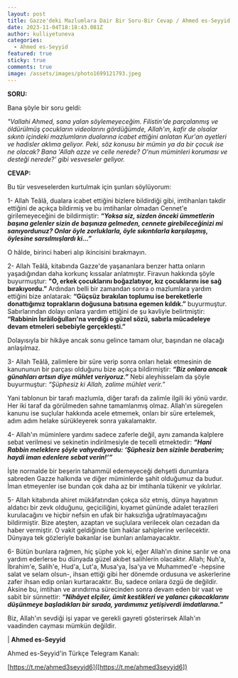 ```yaml
---
layout: post
title: Gazze'deki Mazlumlara Dair Bir Soru-Bir Cevap / Ahmed es-Seyyid
date: 2023-11-04T18:18:43.081Z
author: kulliyetuneva
categories:
  - Ahmed es-Seyyid
featured: true
sticky: true
comments: true
image: /assets/images/photo1699121793.jpeg
---
```

**SORU:** 

Bana şöyle bir soru geldi:

*"Vallahi Ahmed, sana yalan söylemeyeceğim. Filistin'de parçalanmış ve öldürülmüş çocukların videolarını gördüğümde, Allah'ın, kafir de olsalar sıkıntı içindeki mazlumların dualarına icabet ettiğini anlatan Kur'an ayetleri ve hadisler aklıma geliyor. Peki, söz konusu bir mümin ya da bir çocuk ise ne olacak? Bana 'Allah azze ve celle nerede? O'nun müminleri koruması ve desteği nerede?' gibi vesveseler geliyor.*

**CEVAP:**

Bu tür vesveselerden kurtulmak için şunları söylüyorum:

1- Allah Teâlâ, dualara icabet ettiğini bizlere bildirdiği gibi, imtihanları takdir ettiğini de açıkça bildirmiş ve bu imtihanlar olmadan Cennet'e girilemeyeceğini de bildirmiştir: ***“Yoksa siz, sizden önceki ümmetlerin başına gelenler sizin de başınıza gelmeden, cennete girebileceğinizi mi sanıyordunuz? Onlar öyle zorluklarla, öyle sıkıntılarla karşılaşmış, öylesine sarsılmışlardı ki…”***

O hâlde, birinci haberi alıp ikincisini bırakmayın.

2- Allah Teâlâ, kitabında Gazze'de yaşananlara benzer hatta onların yaşadığından daha korkunç kıssalar anlatmıştır. Firavun hakkında şöyle buyurmuştur: **"O, erkek çocuklarını boğazlatıyor, kız çocuklarını ise sağ bırakıyordu.”** Ardından belli bir zamandan sonra o mazlumlara yardım ettiğini bize anlatarak: **“Güçsüz bırakılan toplumu ise bereketlerle donattığımız toprakların doğusuna batısına egemen kıldık.”** buyurmuştur. Sabırlarından dolayı onlara yardım ettiğini de şu kavliyle belirtmiştir: **“Rabbinin İsrâiloğulları'na verdiği o güzel sözü, sabırla mücadeleye devam etmeleri sebebiyle gerçekleşti.”**

Dolayısıyla bir hikâye ancak sonu gelince tamam olur, başından ne olacağı anlaşılmaz.

3- Allah Teâlâ, zalimlere bir süre verip sonra onları helak etmesinin de kanununun bir parçası olduğunu bize açıkça bildirmiştir: ***“Biz onlara ancak günahları artsın diye mühlet veriyoruz.”*** Nebi aleyhisselam da şöyle buyurmuştur: *“Şüphesiz ki Allah, zalime mühlet verir.”*

Yani tablonun bir tarafı mazlumla, diğer tarafı da zalimle ilgili iki yönü vardır. Her iki taraf da görülmeden sahne tamamlanmış olmaz. Allah’ın süregelen kanunu ise suçlular hakkında acele etmemek, onları bir süre ertelemek, adım adım helake sürükleyerek sonra yakalamaktır.

4- Allah'ın müminlere yardımı sadece zaferle değil, aynı zamanda kalplere sebat verilmesi ve sekinetin indirilmesiyle de tecelli etmektedir: ***“Hani Rabbin meleklere şöyle vahyediyordu: ‘Şüphesiz ben sizinle beraberim; haydi iman edenlere sebat verin!’”***

İşte normalde bir beşerin tahammül edemeyeceği dehşetli durumlara sabreden Gazze halkında ve diğer müminlerde şahit olduğumuz da budur. İman etmeyenler ise bundan çok daha az bir imtihanla tükenir ve yıkılırlar.

5- Allah kitabında ahiret mükâfatından çokça söz etmiş, dünya hayatının aldatıcı bir zevk olduğunu, geçiciliğini, kıyamet gününde adalet terazileri kurulacağını ve hiçbir nefsin en ufak bir haksızlığa uğratılmayacağını bildirmiştir. Bize ateşten, azaptan ve suçlulara verilecek olan cezadan da haber vermiştir. O vakit geldiğinde tüm haklar sahiplerine verilecektir. Dünyaya tek gözleriyle bakanlar ise bunları anlamayacaktır.

6- Bütün bunlara rağmen, hiç şüphe yok ki, eğer Allah’ın dinine sarılır ve ona yardım ederlerse bu dünyada güzel akıbet salihlerin olacaktır. Allah; Nuh'a, İbrahim'e, Salih'e, Hud'a, Lut'a, Musa'ya, İsa'ya ve Muhammed'e -hepsine salat ve selam olsun-, ihsan ettiği gibi her dönemde ordusuna ve askerlerine zafer ihsan edip onları kurtaracaktır. Bu, sadece onlara özgü de değildir. Aksine bu, imtihan ve arındırma sürecinden sonra devam eden bir vaat ve sabit bir sünnettir: ***“Nihâyet elçiler, ümit kestikleri ve yalancı çıkacaklarını düşünmeye başladıkları bir sırada, yardımımız yetişiverdi imdatlarına.”***

Biz, Allah'ın sevdiği işi yapar ve gerekli gayreti gösterirsek Allah'ın vaadinden cayması mümkün değildir.

\| **Ahmed es-Seyyid**

A﻿hmed es-Seyyid'in Türkçe Telegram Kanalı:

[https://t.me/ahmed3seyyid6]([https://t.me/ahmed3seyyid6])
